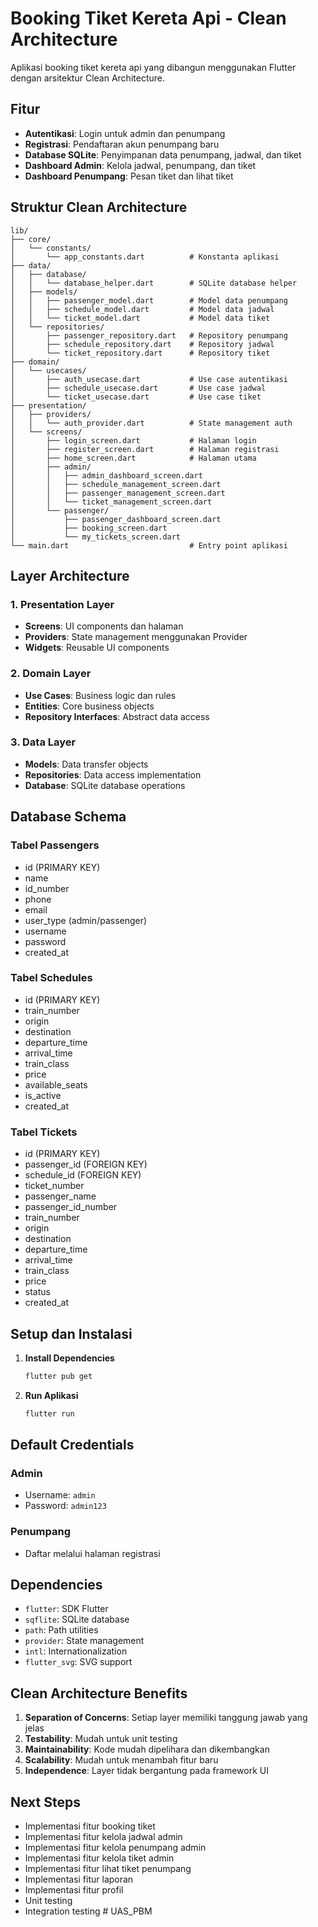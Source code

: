 # Booking Tiket Kereta Api - Clean Architecture

Aplikasi booking tiket kereta api yang dibangun menggunakan Flutter dengan arsitektur Clean Architecture.

## Fitur

- **Autentikasi**: Login untuk admin dan penumpang
- **Registrasi**: Pendaftaran akun penumpang baru
- **Database SQLite**: Penyimpanan data penumpang, jadwal, dan tiket
- **Dashboard Admin**: Kelola jadwal, penumpang, dan tiket
- **Dashboard Penumpang**: Pesan tiket dan lihat tiket

## Struktur Clean Architecture

```
lib/
├── core/
│   └── constants/
│       └── app_constants.dart          # Konstanta aplikasi
├── data/
│   ├── database/
│   │   └── database_helper.dart        # SQLite database helper
│   ├── models/
│   │   ├── passenger_model.dart        # Model data penumpang
│   │   ├── schedule_model.dart         # Model data jadwal
│   │   └── ticket_model.dart           # Model data tiket
│   └── repositories/
│       ├── passenger_repository.dart   # Repository penumpang
│       ├── schedule_repository.dart    # Repository jadwal
│       └── ticket_repository.dart      # Repository tiket
├── domain/
│   └── usecases/
│       ├── auth_usecase.dart           # Use case autentikasi
│       ├── schedule_usecase.dart       # Use case jadwal
│       └── ticket_usecase.dart         # Use case tiket
├── presentation/
│   ├── providers/
│   │   └── auth_provider.dart          # State management auth
│   └── screens/
│       ├── login_screen.dart           # Halaman login
│       ├── register_screen.dart        # Halaman registrasi
│       ├── home_screen.dart            # Halaman utama
│       ├── admin/
│       │   ├── admin_dashboard_screen.dart
│       │   ├── schedule_management_screen.dart
│       │   ├── passenger_management_screen.dart
│       │   └── ticket_management_screen.dart
│       └── passenger/
│           ├── passenger_dashboard_screen.dart
│           ├── booking_screen.dart
│           └── my_tickets_screen.dart
└── main.dart                           # Entry point aplikasi
```

## Layer Architecture

### 1. Presentation Layer

- **Screens**: UI components dan halaman
- **Providers**: State management menggunakan Provider
- **Widgets**: Reusable UI components

### 2. Domain Layer

- **Use Cases**: Business logic dan rules
- **Entities**: Core business objects
- **Repository Interfaces**: Abstract data access

### 3. Data Layer

- **Models**: Data transfer objects
- **Repositories**: Data access implementation
- **Database**: SQLite database operations

## Database Schema

### Tabel Passengers

- id (PRIMARY KEY)
- name
- id_number
- phone
- email
- user_type (admin/passenger)
- username
- password
- created_at

### Tabel Schedules

- id (PRIMARY KEY)
- train_number
- origin
- destination
- departure_time
- arrival_time
- train_class
- price
- available_seats
- is_active
- created_at

### Tabel Tickets

- id (PRIMARY KEY)
- passenger_id (FOREIGN KEY)
- schedule_id (FOREIGN KEY)
- ticket_number
- passenger_name
- passenger_id_number
- train_number
- origin
- destination
- departure_time
- arrival_time
- train_class
- price
- status
- created_at

## Setup dan Instalasi

1. **Install Dependencies**

   ```bash
   flutter pub get
   ```

2. **Run Aplikasi**
   ```bash
   flutter run
   ```

## Default Credentials

### Admin

- Username: `admin`
- Password: `admin123`

### Penumpang

- Daftar melalui halaman registrasi

## Dependencies

- `flutter`: SDK Flutter
- `sqflite`: SQLite database
- `path`: Path utilities
- `provider`: State management
- `intl`: Internationalization
- `flutter_svg`: SVG support

## Clean Architecture Benefits

1. **Separation of Concerns**: Setiap layer memiliki tanggung jawab yang jelas
2. **Testability**: Mudah untuk unit testing
3. **Maintainability**: Kode mudah dipelihara dan dikembangkan
4. **Scalability**: Mudah untuk menambah fitur baru
5. **Independence**: Layer tidak bergantung pada framework UI

## Next Steps

- Implementasi fitur booking tiket
- Implementasi fitur kelola jadwal admin
- Implementasi fitur kelola penumpang admin
- Implementasi fitur kelola tiket admin
- Implementasi fitur lihat tiket penumpang
- Implementasi fitur laporan
- Implementasi fitur profil
- Unit testing
- Integration testing
#   U A S _ P B M  
 